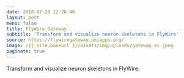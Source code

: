 ```yaml
---
date: 2018-07-20 12:26:40
layout: post
menu: false
title: FlyWire Gateway
subtitle: 'Transform and visualize neuron skeletons in FlyWire'
source: https://flywiregateway.pniapps.org/
image: /{{ site.baseurl }}/assets/img/uploads/gateway_ai.jpeg
paginate: true
---
```

Transform and visualize neuron skeletons in FlyWire.